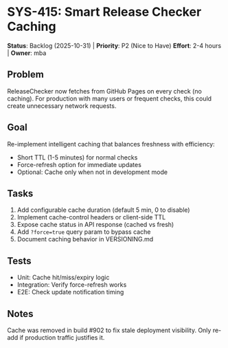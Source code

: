 # SYS-415: Smart Release Checker Caching

**Status**: Backlog (2025-10-31) | **Priority**: P2 (Nice to Have)
**Effort**: 2-4 hours | **Owner**: mba

## Problem

ReleaseChecker now fetches from GitHub Pages on every check (no caching). For production with many users or
frequent checks, this could create unnecessary network requests.

## Goal

Re-implement intelligent caching that balances freshness with efficiency:

- Short TTL (1-5 minutes) for normal checks
- Force-refresh option for immediate updates
- Optional: Cache only when not in development mode

## Tasks

1. Add configurable cache duration (default 5 min, 0 to disable)
2. Implement cache-control headers or client-side TTL
3. Expose cache status in API response (cached vs fresh)
4. Add `?force=true` query param to bypass cache
5. Document caching behavior in VERSIONING.md

## Tests

- Unit: Cache hit/miss/expiry logic
- Integration: Verify force-refresh works
- E2E: Check update notification timing

## Notes

Cache was removed in build #902 to fix stale deployment visibility. Only re-add if production traffic justifies it.

